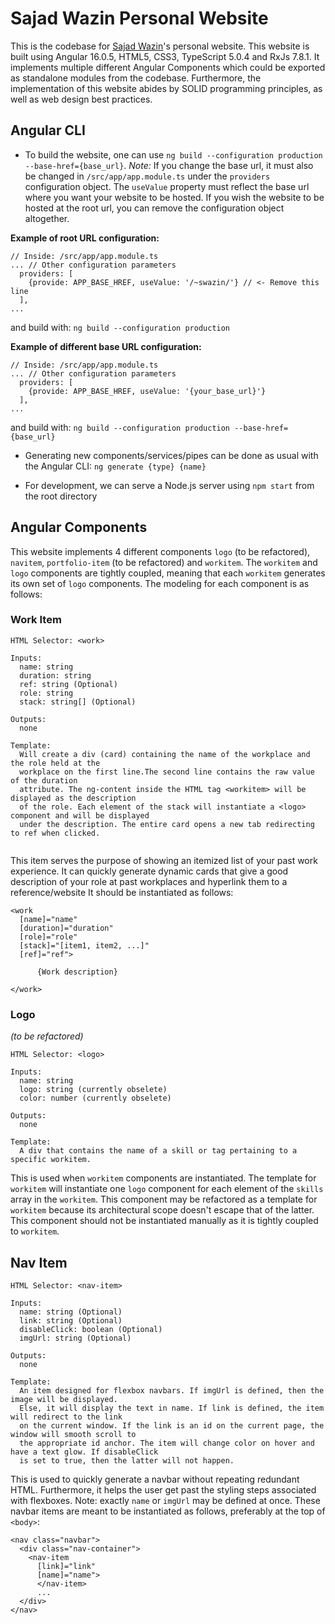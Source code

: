 # Sajad Wazin Personal Website

This is the codebase for [Sajad Wazin](https://linkedin.ca/in/sajad-wazin)'s personal website. 
This website is built using Angular 16.0.5, HTML5, CSS3, TypeScript 5.0.4 and RxJs 7.8.1.
It implements multiple different Angular Components which could be exported as standalone modules
from the codebase. Furthermore, the implementation of this website abides by SOLID programming
principles, as well as web design best practices.

## Angular CLI

- To build the website, one can use `ng build --configuration production --base-href={base_url}`. *Note:*
  If you change the base url, it must also be changed in `/src/app/app.module.ts` under the `providers`
  configuration object. The `useValue` property must reflect the base url where you want your website
  to be hosted. If you wish the website to be hosted at the root url, you can remove the configuration
  object altogether.

  
__Example of root URL configuration:__

```
// Inside: /src/app/app.module.ts
... // Other configuration parameters
  providers: [
    {provide: APP_BASE_HREF, useValue: '/~swazin/'} // <- Remove this line
  ],
...
```
and build with: ``ng build --configuration production``

__Example of different base URL configuration:__
```
// Inside: /src/app/app.module.ts
... // Other configuration parameters
  providers: [
    {provide: APP_BASE_HREF, useValue: '{your_base_url}'} 
  ],
...
```
and build with: `ng build --configuration production --base-href={base_url}`

- Generating new components/services/pipes can be done as usual with the Angular CLI:
  `ng generate {type} {name}`


- For development, we can serve a Node.js server using `npm start` from the root directory

## Angular Components

This website implements 4 different components `logo` (to be refactored), `navitem`, `portfolio-item`
(to be refactored) and `workitem`. The `workitem` and `logo` components are tightly coupled, meaning
that each `workitem` generates its own set of `logo` components. The modeling for each component is 
as follows:

### Work Item
```
HTML Selector: <work>

Inputs:
  name: string
  duration: string
  ref: string (Optional)
  role: string
  stack: string[] (Optional)

Outputs:
  none
  
Template:
  Will create a div (card) containing the name of the workplace and the role held at the 
  workplace on the first line.The second line contains the raw value of the duration 
  attribute. The ng-content inside the HTML tag <workitem> will be displayed as the description 
  of the role. Each element of the stack will instantiate a <logo> component and will be displayed
  under the description. The entire card opens a new tab redirecting to ref when clicked. 
  
```

This item serves the purpose of showing an itemized list of your past work experience. It can quickly generate dynamic
cards that give a good description of your role at past workplaces and hyperlink them to a reference/website It should
be instantiated as follows:
```
<work 
  [name]="name" 
  [duration]="duration" 
  [role]="role" 
  [stack]="[item1, item2, ...]" 
  [ref]="ref">
  
      {Work description}
      
</work>
```

### Logo 
*(to be refactored)*
```
HTML Selector: <logo>

Inputs: 
  name: string
  logo: string (currently obselete)
  color: number (currently obselete)
  
Outputs:
  none
  
Template:
  A div that contains the name of a skill or tag pertaining to a specific workitem.
```

This is used when `workitem` components are instantiated. The template for `workitem` will instantiate
one `logo` component for each element of the `skills` array in the `workitem`. This component may be
refactored as a template for `workitem` because its architectural scope doesn't escape that of the latter.
This component should not be instantiated manually as it is tightly coupled to `workitem`.

## Nav Item
```
HTML Selector: <nav-item>

Inputs:
  name: string (Optional)
  link: string (Optional)
  disableClick: boolean (Optional)
  imgUrl: string (Optional)
  
Outputs:
  none

Template:
  An item designed for flexbox navbars. If imgUrl is defined, then the image will be displayed. 
  Else, it will display the text in name. If link is defined, the item will redirect to the link
  on the current window. If the link is an id on the current page, the window will smooth scroll to
  the appropriate id anchor. The item will change color on hover and have a text glow. If disableClick
  is set to true, then the latter will not happen.
```

This is used to quickly generate a navbar without repeating redundant HTML. Furthermore, it helps the user
get past the styling steps associated with flexboxes. Note: exactly `name` or `imgUrl` may be defined at once.
These navbar items are meant to be instantiated as follows, preferably at the top of `<body>`:

```
<nav class="navbar">
  <div class="nav-container">
    <nav-item 
      [link]="link"
      [name]="name">
      </nav-item>
      ...
  </div>
</nav>
```
